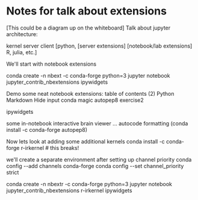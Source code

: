 # Notes for talk about extensions

[This could be a diagram up on the whiteboard]
Talk about jupyter architecture:

kernel       server                 client 
[python,     [server extensions]    [notebook/lab extensions]
R,
julia,
etc.]

We'll start with notebook extensions

conda create -n nbext -c conda-forge python=3 jupyter notebook jupyter_contrib_nbextensions ipywidgets

Demo some neat notebook extensions:
table of contents (2)
Python Markdown
Hide input
conda magic
autopep8
exercise2

ipywidgets

some in-notebook interactive brain viewer
...
autocode formatting (conda install -c conda-forge autopep8)

Now lets look at adding some additional kernels
conda install -c conda-forge r-irkernel # this breaks!

we'll create a separate environment after setting up channel priority
conda config --add channels conda-forge
conda config --set channel_priority strict

conda create -n nbextr -c conda-forge python=3 jupyter notebook jupyter_contrib_nbextensions r-irkernel ipywidgets